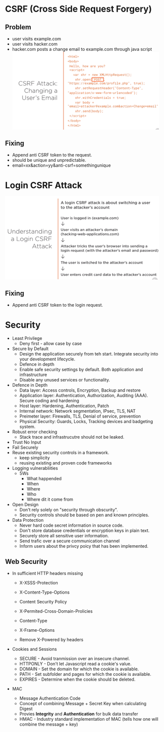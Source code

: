 # CSRF (Cross Side Request Forgery)
## Problem
* user visits example.com
* user visits hacker.com
* hacker.com posts a change email to example.com through java script 
![csrattackscript](https://github.com/sairamaj/developer/blob/master/images/csrfattackscript.png)

## Fixing
* Append anti CSRF token to the request.
* should be unique and unpredictable.
* email=xx&action=yy&anti-csrf=somethingunique

# Login CSRF Attack
![logincsrfattack](https://github.com/sairamaj/developer/blob/master/images/logincsrfattack.png)

## Fixing
* Append anti CSRF token to the login request.

# Security 
* Least Privilege
    * Deny first - allow case by case
* Secure by Default
    * Design the application securely from teh start. Integrate security into your development lifecycle.
    * Defence in depth
    * Enable safe security settings by default. Both application and infrastructure
    * Disable any unused services or functionality.
* Defence in Depth    
    * Data layer: Access controls, Encryption, Backup and restore
    * Application layer: Authentication, Authorization, Auditing (AAA). Secure coding and hardening
    * Host layer: Hardening, Authentication, Patch
    * Internal network: Network segmentation, IPsec, TLS, NAT
    * Preimeter layer: Firewalls, TLS, Denial of service, prevention
    * Physical Security: Guards, Locks, Tracking devices and badgeting system.
* Robust error checking
    * Stack trace and infrastrucutre should not be leaked.
* Trust No Input
* Fail Securely
* Reuse existing security controls in a framework.
    * keep simplicity
    * reusing existing and proven code frameworks
* Logging vulnerabliities
    * 5Ws 
        * What happended
        * When
        * Where
        * Who
        * Where dit it come from
* Open Design
    * Don't rely solely on "security through obscurity".
    * Security controls should be based on pen and known principles. 
* Data Protection
    * Never hard code secret information in source code.
    * Don't store database credentials or encryption keys in plain text.
    * Securely store all sensitive user information.
    * Send trafic over a secure communication channel
    * Inform users about the privcy poicy that has been implemented.

## Web Security
* In sufficient HTTP headers missing
    * X-XSSS-Protection
    * X-Content-Type-Options
    * Content Security Policy
    * X-Permited-Cross-Domain-Prolicies 
    * Content-Type
    * X-Frame-Options

    * Remove X-Powered by headers
* Cookies and Sessions
    * SECURE - Avoid tranmission over an insecure channel.
    * HTTPONLY - Don't let Javascript read a cookie's value.
    * DOMAIN - Set the domain for which the cookie is available.
    * PATH - Set subfolder and pages for which the cookie is available.
    * EXPIRES - Determine when the cookie should be deleted.
    
* MAC
  * Message Authentication Code
  * Concept of combining Message + Secret Key when calculating Digest
  * Provies **Integrity** and **Authentication** for bulk data transfer
  * HMAC - Industry standard implementation of MAC (tells how one will combine the message + key)
    